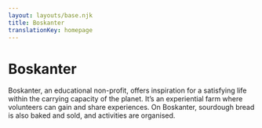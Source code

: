 ```yaml
---
layout: layouts/base.njk
title: Boskanter
translationKey: homepage
---
```

# Boskanter

Boskanter, an educational non-profit, offers inspiration for a satisfying life within the carrying capacity of the planet.
It’s an experiential farm where volunteers can gain and share experiences.
On Boskanter, sourdough bread is also baked and sold, and activities are organised.
